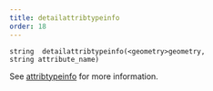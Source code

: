 ```yaml
---
title: detailattribtypeinfo
order: 18
---
```

`string  detailattribtypeinfo(<geometry>geometry, string attribute_name)`

See [attribtypeinfo](/en/houdini-vex/attributes-and-intrinsics/attribtypeinfo "Returns the transformation metadata of a geometry attribute.") for more information.
